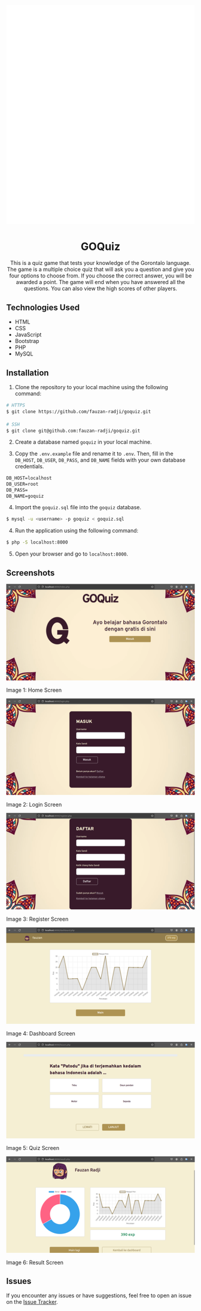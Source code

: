 <p align="center">
  <picture>
    <source width="80" media="(prefers-color-scheme: dark)" srcset="img/logo.svg" />
    <source width="80" media="(prefers-color-scheme: light)" srcset="img/logo-light.svg" />
    <img alt="GOQuiz" src="img/logo-light.svg" />
  </picture>
</p>

<h1 align="center">GOQuiz</h1>

<p align="center">
  This is a quiz game that tests your knowledge of the Gorontalo language.
  The game is a multiple choice quiz that will ask you a question and give you four options to choose from.
  If you choose the correct answer, you will be awarded a point.
  The game will end when you have answered all the questions.
  You can also view the high scores of other players.
</p>

## Technologies Used

- HTML
- CSS
- JavaScript
- Bootstrap
- PHP
- MySQL

## Installation

1. Clone the repository to your local machine using the following command:

```bash
# HTTPS
$ git clone https://github.com/fauzan-radji/goquiz.git

# SSH
$ git clone git@github.com:fauzan-radji/goquiz.git
```

2. Create a database named `goquiz` in your local machine.

3. Copy the `.env.example` file and rename it to `.env`. Then, fill in the `DB_HOST`, `DB_USER`, `DB_PASS`, and `DB_NAME` fields with your own database credentials.

```
DB_HOST=localhost
DB_USER=root
DB_PASS=
DB_NAME=goquiz
```

4. Import the `goquiz.sql` file into the `goquiz` database.

```bash
$ mysql -u <username> -p goquiz < goquiz.sql
```

4. Run the application using the following command:

```bash
$ php -S localhost:8000
```

5. Open your browser and go to `localhost:8000`.

## Screenshots

![Home Screen](img/screenshots/home.png)

Image 1: Home Screen

![Login Screen](img/screenshots/login.png)

Image 2: Login Screen

![Register Screen](img/screenshots/register.png)

Image 3: Register Screen

![Dashboard Screen](img/screenshots/dashboard.png)

Image 4: Dashboard Screen

![Quiz Screen](img/screenshots/quiz.png)

Image 5: Quiz Screen

![Result Screen](img/screenshots/result.png)

Image 6: Result Screen

## Issues

If you encounter any issues or have suggestions, feel free to open an issue on the [Issue Tracker](https://github.com/fauzan-radji/goquiz/issues).

